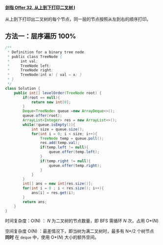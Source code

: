 #### [剑指 Offer 32. 从上到下打印二叉树 I](https://leetcode-cn.com/problems/cong-shang-dao-xia-da-yin-er-cha-shu-lcof/)

从上到下打印出二叉树的每个节点，同一层的节点按照从左到右的顺序打印。



## 方法一：层序遍历 100%

```java
/**
 * Definition for a binary tree node.
 * public class TreeNode {
 *     int val;
 *     TreeNode left;
 *     TreeNode right;
 *     TreeNode(int x) { val = x; }
 * }
 */
class Solution {
    public int[] levelOrder(TreeNode root) {
        if(root == null){
            return new int[0];
        }
        Deque<TreeNode> queue =new ArrayDeque<>();
        queue.offer(root);
        ArrayList<Integer> res = new ArrayList<>();
        while(!queue.isEmpty()){
            int size = queue.size();
            for(int i = 0; i < size; i++){
                TreeNode temp = queue.poll();
                res.add(temp.val);
                if(temp.left != null){
                    queue.offer(temp.left);
                }
                if(temp.right != null){
                    queue.offer(temp.right);
                }
            }
        }
        int[] ans = new int[res.size()];
        for(int i = 0 ; i < res.size(); i++){
            ans[i] = res.get(i);
        }
        return ans;
    }
}
```

时间复杂度：O(N) ： *N* 为二叉树的节点数量，即 BFS 需循环 *N* 次，占用 O*(*N*) 

空间复杂度 O(N) ：最差情况下，即当树为满二叉树时，最多有 N*/2 个树节点 **同时** 在 `deque` 中，使用 O*(*N*) 大小的额外空间。